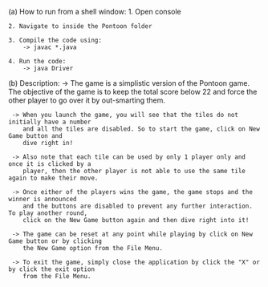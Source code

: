 (a) How to run from a shell window:
	1. Open console

	2. Navigate to inside the Pontoon folder

	3. Compile the code using:
		-> javac *.java

	4. Run the code:
		-> java Driver


(b) Description:
	-> The game is a simplistic version of the Pontoon game. The objective of the game is 
	   to keep the total score below 22 and force the other player to go over it by 
	   out-smarting them. 
	   
	 -> When you launch the game, you will see that the tiles do not initially have a number
	    and all the tiles are disabled. So to start the game, click on New Game button and 
	    dive right in!
	    
	 -> Also note that each tile can be used by only 1 player only and once it is clicked by a 
	    player, then the other player is not able to use the same tile again to make their move.
	    
	 -> Once either of the players wins the game, the game stops and the winner is announced
	    and the buttons are disabled to prevent any further interaction. To play another round, 
	    click on the New Game button again and then dive right into it!
	    
	 -> The game can be reset at any point while playing by click on New Game button or by clicking
	 	the New Game option from the File Menu.
	 
	 -> To exit the game, simply close the application by click the "X" or by click the exit option
	    from the File Menu.
	    
